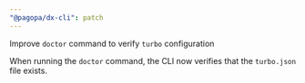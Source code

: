 ```yaml
---
"@pagopa/dx-cli": patch
---
```


Improve `doctor` command to verify `turbo` configuration

When running the `doctor` command, the CLI now verifies that the `turbo.json` file exists.
